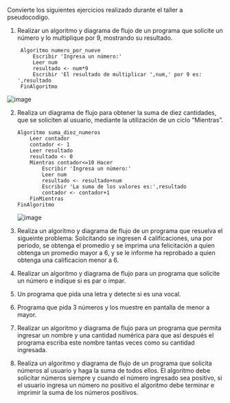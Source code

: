 
Convierte los siguientes ejercicios realizado durante el taller a pseudocodigo.

1. Realizar un algoritmo y diagrama de flujo de un programa que solicite un número y lo multiplique por 9, mostrando su resultado.

        Algoritmo numero_por_nueve
	        Escribir 'Ingresa un número:'
	        Leer num
	        resultado <- num*9
	        Escribir 'El resultado de multiplicar ',num,' por 9 es: ',resultado
        FinAlgoritmo

  ![image](https://user-images.githubusercontent.com/75552884/160764021-78f78fd2-9ee9-4508-b5b2-9e142509c518.png)


2. Realiza un diagrama de flujo para obtener la suma de diez cantidades, que se soliciten al usuario, mediante la utilización de un ciclo “Mientras”.

	   Algoritmo suma_diez_numeros
		   Leer contador
		   contador <- 1
		   Leer resultado
		   resultado <- 0
		   Mientras contador<=10 Hacer
			   Escribir 'Ingresa un número:'
			   Leer num
			   resultado <- resultado+num
			   Escribir 'La suma de los valores es:',resultado
			   contador <- contador+1
		   FinMientras
	   FinAlgoritmo
	   
	![image](https://user-images.githubusercontent.com/75552884/160764671-23c17f7a-ba49-48ff-b9a1-4176097b1c9d.png)


4. Realiza un algoritmo y diagrama de flujo de un programa que resuelva el sigueinte problema: Solicitando se ingresen 4 calificaciones, una por periodo, se obtenga el promedio y se imprima una felicitación a quien obtenga un promedio mayor a 6, y se le informe ha reprobado a quien obtenga una calificacion menor a 6.
5. Realizar un algoritmo y diagrama de flujo para un programa que solicite un número e indique si es par o impar.
6. Un programa que pida una letra y detecte si es una vocal.
7. Programa que pida 3 números y los muestre en pantalla de menor a mayor.
8. Realizar un algoritmo y diagrama de flujo para un programa que permita ingresar un nombre y una cantidad numérica para que así después el programa escriba este nombre tantas veces como su cantidad ingresada.
9. Realiza un algoritmo y diagrama de flujo de un programa que solicita números al usuario y haga la suma de todos ellos. El algoritmo debe solicitar números siempre y cuando el número ingresado sea positivo, si el usuario ingresa un número no positivo el algoritmo debe terminar e imprimir la suma de los números positivos.
